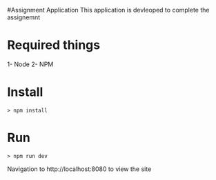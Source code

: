 #Assignment Application
This application is devleoped to complete the assignemnt

# Required things
1- Node
2- NPM

# Install
    > npm install

# Run
    > npm run dev
    
Navigation to http://localhost:8080 to view the site
    
